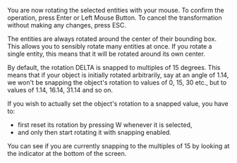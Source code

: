You are now rotating the selected entities with your mouse.
To confirm the operation, press Enter or Left Mouse Button.
To cancel the transformation without making any changes, press ESC.

The entities are always rotated around the center of their bounding box.
This allows you to sensibly rotate many entities at once.
If you rotate a single entity, this means that it will be rotated around its own center.

By default, the rotation DELTA is snapped to multiples of 15 degrees.
This means that if your object is initially rotated arbitrarily, say at an angle of 1.14,
we won't be snapping the object's rotation to values of 0, 15, 30 etc.,
but to values of 1.14, 16.14, 31.14 and so on.

If you wish to actually set the object's rotation to a snapped value, you have to:
- first reset its rotation by pressing W whenever it is selected,
- and only then start rotating it with snapping enabled.

You can see if you are currently snapping to the multiples of 15 by looking at the indicator
at the bottom of the screen.
